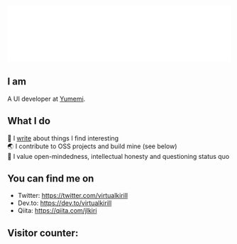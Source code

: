 <img src="fancy.svg" />

## I am

A UI developer at [Yumemi](https://yumemi.co.jp/).

## What I do

📝 I [write](https://www.kirillvasiltsov.com/writing) about things I find interesting  
🌏 I contribute to OSS projects and build mine (see below)  
💪 I value open-mindedness, intellectual honesty and questioning status quo

## You can find me on

- Twitter: https://twitter.com/virtualkirill
- Dev.to: https://dev.to/virtualkirill
- Qiita: https://qiita.com/jlkiri

## Visitor counter:

<!-- <img src="https://www.kirillvasiltsov.com/.netlify/functions/counter?name=github&svg=true" /> -->

